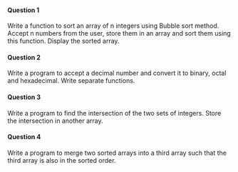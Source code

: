 #### Question 1
Write a function to sort an array of n integers using Bubble sort method. Accept n numbers from the user, store them in an array and sort them using this function. Display the sorted array.

#### Question 2
Write a program to accept a decimal number and convert it to binary, octal and hexadecimal. Write separate functions.

#### Question 3
Write a program to find the intersection of the two sets of integers. Store the intersection in another array.

#### Question 4
Write a program to merge two sorted arrays into a third array such that the third array is also in the sorted order.

